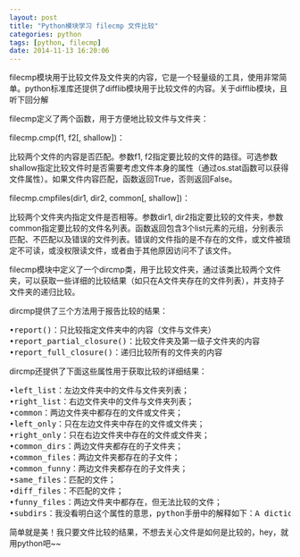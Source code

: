 ```yaml
---
layout: post
title: "Python模块学习 filecmp 文件比较"
categories: python
tags: [python, filecmp]
date: 2014-11-13 16:20:06
---
```



filecmp模块用于比较文件及文件夹的内容，它是一个轻量级的工具，使用非常简单。python标准库还提供了difflib模块用于比较文件的内容。关于difflib模块，且听下回分解

filecmp定义了两个函数，用于方便地比较文件与文件夹：

filecmp.cmp(f1, f2[, shallow])：

比较两个文件的内容是否匹配。参数f1, f2指定要比较的文件的路径。可选参数shallow指定比较文件时是否需要考虑文件本身的属性（通过os.stat函数可以获得文件属性）。如果文件内容匹配，函数返回True，否则返回False。

filecmp.cmpfiles(dir1, dir2, common[, shallow])：

比较两个文件夹内指定文件是否相等。参数dir1, dir2指定要比较的文件夹，参数common指定要比较的文件名列表。函数返回包含3个list元素的元组，分别表示匹配、不匹配以及错误的文件列表。错误的文件指的是不存在的文件，或文件被琐定不可读，或没权限读文件，或者由于其他原因访问不了该文件。

filecmp模块中定义了一个dircmp类，用于比较文件夹，通过该类比较两个文件夹，可以获取一些详细的比较结果（如只在A文件夹存在的文件列表），并支持子文件夹的递归比较。

dircmp提供了三个方法用于报告比较的结果：
<pre>
•report()：只比较指定文件夹中的内容（文件与文件夹）
•report_partial_closure()：比较文件夹及第一级子文件夹的内容
•report_full_closure()：递归比较所有的文件夹的内容
</pre>
dircmp还提供了下面这些属性用于获取比较的详细结果：

<pre>
•left_list：左边文件夹中的文件与文件夹列表；
•right_list：右边文件夹中的文件与文件夹列表；
•common：两边文件夹中都存在的文件或文件夹；
•left_only：只在左边文件夹中存在的文件或文件夹；
•right_only：只在右边文件夹中存在的文件或文件夹；
•common_dirs：两边文件夹都存在的子文件夹；
•common_files：两边文件夹都存在的子文件；
•common_funny：两边文件夹都存在的子文件夹；
•same_files：匹配的文件；
•diff_files：不匹配的文件；
•funny_files：两边文件夹中都存在，但无法比较的文件；
•subdirs：我没看明白这个属性的意思，python手册中的解释如下：A dictionary mapping names in common_dirs to dircmp objects
</pre>

简单就是美！我只要文件比较的结果，不想去关心文件是如何是比较的，hey，就用python吧~~ 
